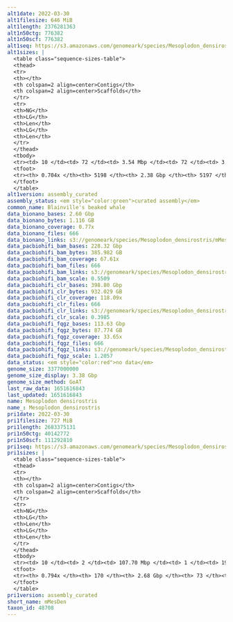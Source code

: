 ```yaml
---
alt1date: 2022-03-30
alt1filesize: 646 MiB
alt1length: 2376281363
alt1n50ctg: 776382
alt1n50scf: 776382
alt1seq: https://s3.amazonaws.com/genomeark/species/Mesoplodon_densirostris/mMesDen1/assembly_curated/mMesDen1.alt.cur.20220330.fasta.gz
alt1sizes: |
  <table class="sequence-sizes-table">
  <thead>
  <tr>
  <th></th>
  <th colspan=2 align=center>Contigs</th>
  <th colspan=2 align=center>Scaffolds</th>
  </tr>
  <tr>
  <th>NG</th>
  <th>LG</th>
  <th>Len</th>
  <th>LG</th>
  <th>Len</th>
  </tr>
  </thead>
  <tbody>
  <tr><td> 10 </td><td> 72 </td><td> 3.54 Mbp </td><td> 72 </td><td> 3.54 Mbp </td></tr>  <tr><td> 20 </td><td> 192 </td><td> 2.35 Mbp </td><td> 192 </td><td> 2.35 Mbp </td></tr>  <tr><td> 30 </td><td> 362 </td><td> 1.67 Mbp </td><td> 362 </td><td> 1.67 Mbp </td></tr>  <tr><td> 40 </td><td> 604 </td><td> 1.17 Mbp </td><td> 604 </td><td> 1.17 Mbp </td></tr>  <tr style="background-color:#cccccc;"><td> 50 </td><td> 958 </td><td> 0.78 Mbp </td><td> 958 </td><td> 0.78 Mbp </td></tr>  <tr><td> 60 </td><td> 1562 </td><td> 392.24 Kbp </td><td> 1562 </td><td> 392.24 Kbp </td></tr>  <tr><td> 70 </td><td> 4652 </td><td> 29.31 Kbp </td><td> 4651 </td><td> 29.35 Kbp </td></tr>  <tr><td> 80 </td><td> 0 </td><td>  </td><td> 0 </td><td>  </td></tr>  <tr><td> 90 </td><td> 0 </td><td>  </td><td> 0 </td><td>  </td></tr>  <tr><td> 100 </td><td> 0 </td><td>  </td><td> 0 </td><td>  </td></tr>  </tbody>
  <tfoot>
  <tr><th> 0.704x </th><th> 5198 </th><th> 2.38 Gbp </th><th> 5197 </th><th> 2.38 Gbp </th></tr>
  </tfoot>
  </table>
alt1version: assembly_curated
assembly_status: <em style="color:green">curated assembly</em>
common_name: Blainville's beaked whale
data_bionano_bases: 2.60 Gbp
data_bionano_bytes: 1.116 GB
data_bionano_coverage: 0.77x
data_bionano_files: 666
data_bionano_links: s3://genomeark/species/Mesoplodon_densirostris/mMesDen1/genomic_data/bionano/<br>
data_pacbiohifi_bam_bases: 228.32 Gbp
data_pacbiohifi_bam_bytes: 385.982 GB
data_pacbiohifi_bam_coverage: 67.61x
data_pacbiohifi_bam_files: 666
data_pacbiohifi_bam_links: s3://genomeark/species/Mesoplodon_densirostris/mMesDen1/genomic_data/pacbio_hifi/<br>
data_pacbiohifi_bam_scale: 0.5509
data_pacbiohifi_clr_bases: 398.80 Gbp
data_pacbiohifi_clr_bytes: 932.029 GB
data_pacbiohifi_clr_coverage: 118.09x
data_pacbiohifi_clr_files: 666
data_pacbiohifi_clr_links: s3://genomeark/species/Mesoplodon_densirostris/mMesDen1/genomic_data/pacbio_hifi/<br>
data_pacbiohifi_clr_scale: 0.3985
data_pacbiohifi_fqgz_bases: 113.63 Gbp
data_pacbiohifi_fqgz_bytes: 87.774 GB
data_pacbiohifi_fqgz_coverage: 33.65x
data_pacbiohifi_fqgz_files: 666
data_pacbiohifi_fqgz_links: s3://genomeark/species/Mesoplodon_densirostris/mMesDen1/genomic_data/pacbio_hifi/<br>
data_pacbiohifi_fqgz_scale: 1.2057
data_status: <em style="color:red">no data</em>
genome_size: 3377000000
genome_size_display: 3.38 Gbp
genome_size_method: GoAT
last_raw_data: 1651616843
last_updated: 1651616843
name: Mesoplodon densirostris
name_: Mesoplodon_densirostris
pri1date: 2022-03-30
pri1filesize: 727 MiB
pri1length: 2683375131
pri1n50ctg: 40142772
pri1n50scf: 111292810
pri1seq: https://s3.amazonaws.com/genomeark/species/Mesoplodon_densirostris/mMesDen1/assembly_curated/mMesDen1.pri.cur.20220330.fasta.gz
pri1sizes: |
  <table class="sequence-sizes-table">
  <thead>
  <tr>
  <th></th>
  <th colspan=2 align=center>Contigs</th>
  <th colspan=2 align=center>Scaffolds</th>
  </tr>
  <tr>
  <th>NG</th>
  <th>LG</th>
  <th>Len</th>
  <th>LG</th>
  <th>Len</th>
  </tr>
  </thead>
  <tbody>
  <tr><td> 10 </td><td> 2 </td><td> 107.70 Mbp </td><td> 1 </td><td> 193.42 Mbp </td></tr>  <tr><td> 20 </td><td> 6 </td><td> 75.75 Mbp </td><td> 3 </td><td> 184.91 Mbp </td></tr>  <tr><td> 30 </td><td> 11 </td><td> 61.30 Mbp </td><td> 5 </td><td> 142.13 Mbp </td></tr>  <tr><td> 40 </td><td> 17 </td><td> 48.25 Mbp </td><td> 7 </td><td> 125.81 Mbp </td></tr>  <tr style="background-color:#cccccc;"><td> 50 </td><td> 25 </td><td style="background-color:#88ff88;"> 40.14 Mbp </td><td> 10 </td><td style="background-color:#88ff88;"> 111.29 Mbp </td></tr>  <tr><td> 60 </td><td> 34 </td><td> 31.41 Mbp </td><td> 14 </td><td> 91.99 Mbp </td></tr>  <tr><td> 70 </td><td> 49 </td><td> 13.31 Mbp </td><td> 17 </td><td> 78.60 Mbp </td></tr>  <tr><td> 80 </td><td> 0 </td><td>  </td><td> 0 </td><td>  </td></tr>  <tr><td> 90 </td><td> 0 </td><td>  </td><td> 0 </td><td>  </td></tr>  <tr><td> 100 </td><td> 0 </td><td>  </td><td> 0 </td><td>  </td></tr>  </tbody>
  <tfoot>
  <tr><th> 0.794x </th><th> 170 </th><th> 2.68 Gbp </th><th> 73 </th><th> 2.68 Gbp </th></tr>
  </tfoot>
  </table>
pri1version: assembly_curated
short_name: mMesDen
taxon_id: 48708
---
```

